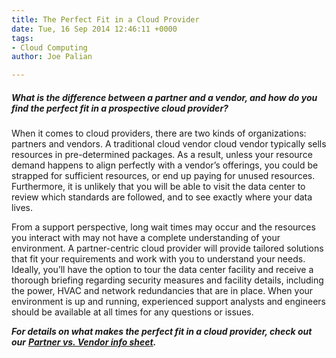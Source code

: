 ```yaml
---
title: The Perfect Fit in a Cloud Provider
date: Tue, 16 Sep 2014 12:46:11 +0000
tags:
- Cloud Computing
author: Joe Palian

---
```

##### What is the difference between a partner and a vendor, and how do you find the perfect fit in a prospective cloud provider? 

When it comes to cloud providers, there are two kinds of organizations: partners and vendors. A traditional cloud vendor cloud vendor typically sells resources in pre-determined packages. As a result, unless your resource demand happens to align perfectly with a vendor’s offerings, you could be strapped for sufficient resources, or end up paying for unused resources. Furthermore, it is unlikely that you will be able to visit the data center to review which standards are followed, and to see exactly where your data lives. 

From a support perspective, long wait times may occur and the resources you interact with may not have a complete understanding of your environment. A partner-centric cloud provider will provide tailored solutions that fit your requirements and work with you to understand your needs. Ideally, you’ll have the option to tour the data center facility and receive a thorough briefing regarding security measures and facility details, including the power, HVAC and network redundancies that are in place. When your environment is up and running, experienced support analysts and engineers should be available at all times for any questions or issues. 

**_For details on what makes the perfect fit in a cloud provider, check out our_** [**_Partner vs. Vendor info sheet_**](http://bit.ly/1jxIihC)**_._**